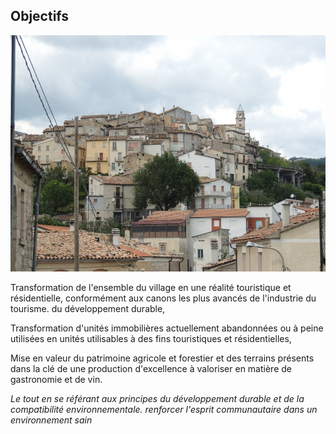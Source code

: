 ## Objectifs

![Image of SGL](/masonry/1/DSCN7236.jpg)

Transformation de l'ensemble du village en une réalité touristique et résidentielle, conformément aux canons les plus
avancés de l'industrie du tourisme. du développement durable,

Transformation d'unités immobilières actuellement abandonnées ou à peine utilisées en unités utilisables à des fins
touristiques et résidentielles,

Mise en valeur du patrimoine agricole et forestier et des terrains présents dans la clé de une production d'excellence à
valoriser en matière de gastronomie et de vin.

_Le tout en se référant aux principes du développement durable et de la compatibilité environnementale. renforcer
l'esprit communautaire dans un environnement sain_
